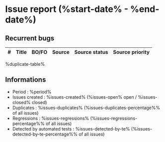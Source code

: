 # Issue report (%start-date% - %end-date%)

## Recurrent bugs

| # | Title | BO/FO | Source | Source status | Source priority |
|---|-------|-------|--------|---------------|-----------------|
%duplicate-table%

## Informations
- Period : %period%
- Issues created : %issues-created% (%issues-open% open / %issues-closed% closed)
- Duplicates : %issues-duplicates% (%issues-duplicates-percentage%% of all issues)
- Regressions : %issues-regressions% (%issues-regressions-percentage%% of all issues)
- Detected by automated tests : %issues-detected-by-te% (%issues-detected-by-te-percentage%% of all issues)
